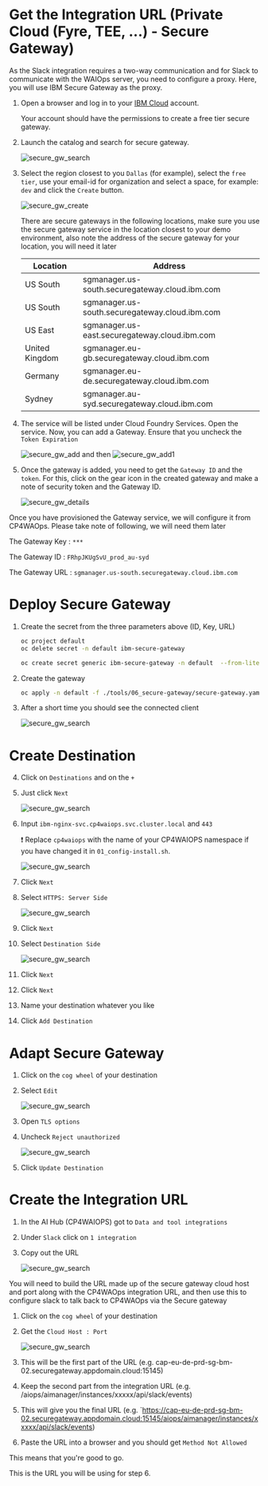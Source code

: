 # Get the Integration URL (Private Cloud (Fyre, TEE, ...) - Secure Gateway)


As the Slack integration requires a two-way communication and for Slack to communicate with the WAIOps server, you need to configure a proxy. Here, you will use IBM Secure Gateway as the proxy. 


1. Open a browser and log in to your [IBM Cloud](https://cloud.ibm.com) account. 

	Your account should have the permissions to create a free tier secure gateway.

1. Launch the catalog and search for secure gateway.

   ![secure_gw_search](images/securegw_search.png)

2. Select the region closest to you `Dallas` (for example), select the `free tier`, use your email-id for organization and select a space, for example: `dev` and click the `Create` button.

     ![secure_gw_create](images/secure_gw_create.png)

     There are secure gateways in the following locations, make sure you use the secure gateway service in the location closest to your demo environment, also note the address of the secure gateway for your location, you will need it later


	| Location  | Address  | 
	|---|---|
	|US South| sgmanager.us-south.securegateway.cloud.ibm.com|
	|US South| sgmanager.us-south.securegateway.cloud.ibm.com|
	| US East| sgmanager.us-east.securegateway.cloud.ibm.com|
	| United Kingdom| sgmanager.eu-gb.securegateway.cloud.ibm.com|
	| Germany| sgmanager.eu-de.securegateway.cloud.ibm.com|
	| Sydney| sgmanager.au-syd.securegateway.cloud.ibm.com|
	
	



3. The service will be listed under Cloud Foundry Services. Open the service. Now, you can add a Gateway. Ensure that you uncheck the `Token Expiration`

   ![secure_gw_add](images/securegw_add.png) and then ![secure_gw_add1](images/securegw_add1.png)

4. Once the gateway is added, you need to get the `Gateway ID` and the `token`. For this, click on the gear icon in the created gateway and make a note of security token and the Gateway ID.

   ![secure_gw_details](images/securegw_details.png)

Once you have provisioned the Gateway service, we will configure it from CP4WAOps. Please take note of following, we will need them later

The Gateway Key : `***`

The Gateway ID : `FRhpJKUgSvU_prod_au-syd`

The Gateway URL : `sgmanager.us-south.securegateway.cloud.ibm.com`


# Deploy Secure Gateway

1. Create the secret from the three parameters above (ID, Key, URL)

	```bash
	oc project default
	oc delete secret -n default ibm-secure-gateway
	
	oc create secret generic ibm-secure-gateway -n default  --from-literal='GATEWAY_ID=<gateway_id>' --from-literal='GATEWAY_URL=<gateway_url>' --from-literal='GATEWAY_TOKEN=<gateway_key>'
	```

2. Create the gateway

	```bash
	oc apply -n default -f ./tools/06_secure-gateway/secure-gateway.yaml
	```
	
3. After a short time you should see the connected client

	![secure_gw_search](pics/slack05.png)
	

# Create Destination

4. Click on `Destinations` and on the `+`


5. Just click `Next`

	![secure_gw_search](pics/slack06.png)

6. Input `ibm-nginx-svc.cp4waiops.svc.cluster.local` and `443`
	
	❗ Replace `cp4waiops` with the name of your CP4WAIOPS namespace if you have changed it in `01_config-install.sh`.


	![secure_gw_search](pics/slack07.png)

	
5. Click `Next`	
	
8. Select `HTTPS: Server Side`

	![secure_gw_search](pics/slack08.png)
	
5. Click `Next`	

8. Select `Destination Side`

	![secure_gw_search](pics/slack09.png)
	
5. Click `Next`	

5. Click `Next`	

7. Name your destination whatever you like

5. Click `Add Destination`	

# Adapt Secure Gateway

1. Click on the `cog wheel` of your destination

2. Select `Edit`

	![secure_gw_search](pics/slack10.png)

3. Open `TLS options`

4. Uncheck `Reject unauthorized`

	![secure_gw_search](pics/slack11.png)
	
5. Click `Update Destination`


# Create the Integration URL

1. In the AI Hub (CP4WAIOPS) got to `Data and tool integrations`
2. Under `Slack` click on `1 integration`
3. Copy out the URL

	![secure_gw_search](pics/slack04.png)

You will need to build the URL made up of the secure gateway cloud host and port along with the CP4WAOps integration URL, and then use this to configure slack to talk back to CP4WAOps via the Secure gateway

1. Click on the `cog wheel` of your destination

2. Get the `Cloud Host : Port`

	![secure_gw_search](pics/slack10.png)

1. This will be the first part of the URL (e.g. cap-eu-de-prd-sg-bm-02.securegateway.appdomain.cloud:15145)
2. Keep the second part from the integration URL (e.g. /aiops/aimanager/instances/xxxxx/api/slack/events)

3. This will give you the final URL (e.g. `https://cap-eu-de-prd-sg-bm-02.securegateway.appdomain.cloud:15145/aiops/aimanager/instances/xxxxx/api/slack/events)

4. Paste the URL into a browser and you should get `Method Not Allowed`

This means that you're good to go.

This is the URL you will be using for step 6.














